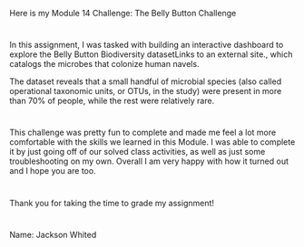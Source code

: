 Here is my Module 14 Challenge: The Belly Button Challenge
#
In this assignment, I was tasked with building an interactive dashboard to explore the Belly Button Biodiversity datasetLinks to an external site., which catalogs the microbes that colonize human navels.

The dataset reveals that a small handful of microbial species (also called operational taxonomic units, or OTUs, in the study) were present in more than 70% of people, while the rest were relatively rare.
#
This challenge was pretty fun to complete and made me feel a lot more comfortable with the skills we learned in this Module. I was able to complete it by just going off of our solved class activities, as well as just some troubleshooting on my own. Overall I am very happy with how it turned out and I hope you are too. 
#
Thank you for taking the time to grade my assignment!
#
Name: Jackson Whited

